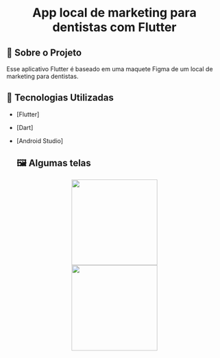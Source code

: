 <h1 align="center">
    <br>App local de marketing para dentistas com Flutter<br/>
</h1>

## :bookmark: Sobre o Projeto

Esse aplicativo Flutter é baseado em uma maquete Figma de um local de marketing para dentistas.

## :rocket: Tecnologias Utilizadas

- [Flutter]
- [Dart]
- [Android Studio]

  ## :framed_picture: Algumas telas

<div align="center">
<img src="https://user-images.githubusercontent.com/55120068/264184755-7ef7705d-e72d-4fb4-9bc4-182df9e8338a.png" width="200px" />
</div>

<div align="center">
<img src="https://github.com/ClaitonGit/Marketing_Dentista/assets/55120068/3764cb19-70d4-4b13-8b6e-8583afc49ff8.png" width="200px" />
</div>
